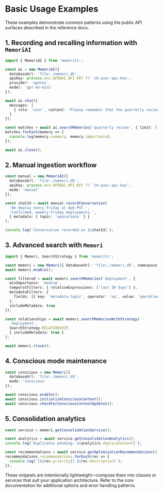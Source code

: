 # Basic Usage Examples

These examples demonstrate common patterns using the public API surfaces described in the reference docs.

## 1. Recording and recalling information with `MemoriAI`

```typescript
import { MemoriAI } from 'memorits';

const ai = new MemoriAI({
  databaseUrl: 'file:./memori.db',
  apiKey: process.env.OPENAI_API_KEY ?? 'sk-your-api-key',
  provider: 'openai',
  model: 'gpt-4o-mini'
});

await ai.chat({
  messages: [
    { role: 'user', content: 'Please remember that the quarterly review is on June 15th.' }
  ]
});

const matches = await ai.searchMemories('quarterly review', { limit: 5 });
matches.forEach(memory => {
  console.log(memory.summary, memory.importance);
});

await ai.close();
```

## 2. Manual ingestion workflow

```typescript
const manual = new MemoriAI({
  databaseUrl: 'file:./memori.db',
  apiKey: process.env.OPENAI_API_KEY ?? 'sk-your-api-key',
  mode: 'manual'
});

const chatId = await manual.recordConversation(
  'We deploy every Friday at 4pm PST.',
  'Confirmed, weekly Friday deployments.',
  { metadata: { topic: 'operations' } }
);

console.log(`Conversation recorded as ${chatId}`);
```

## 3. Advanced search with `Memori`

```typescript
import { Memori, SearchStrategy } from 'memorits';

const memori = new Memori({ databaseUrl: 'file:./memori.db', namespace: 'support' });
await memori.enable();

const filtered = await memori.searchMemories('deployment', {
  minImportance: 'medium',
  temporalFilters: { relativeExpressions: ['last 30 days'] },
  metadataFilters: {
    fields: [{ key: 'metadata.topic', operator: 'eq', value: 'operations' }]
  },
  includeMetadata: true
});

const relationships = await memori.searchMemoriesWithStrategy(
  'deployment',
  SearchStrategy.RELATIONSHIP,
  { includeMetadata: true }
);

await memori.close();
```

## 4. Conscious mode maintenance

```typescript
const conscious = new Memori({
  databaseUrl: 'file:./memori.db',
  mode: 'conscious'
});

await conscious.enable();
await conscious.initializeConsciousContext();
await conscious.checkForConsciousContextUpdates();
```

## 5. Consolidation analytics

```typescript
const service = memori.getConsolidationService();

const analytics = await service.getConsolidationAnalytics();
console.log(`Duplicates pending: ${analytics.duplicateCount}`);

const recommendations = await service.getOptimizationRecommendations();
recommendations.recommendations.forEach(rec => {
  console.log(`[${rec.priority}] ${rec.description}`);
});
```

These snippets are intentionally lightweight—compose them into classes or services that suit your application architecture. Refer to the core documentation for additional options and error handling patterns.
